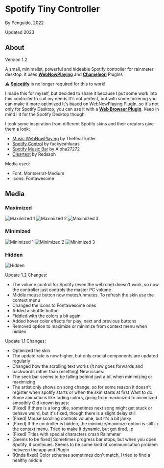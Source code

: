 # Spotify Tiny Controller
By Penguido, 2022

Updated 2023

## About
Version 1.2

A small, minimalist, powerful and hideable Spotify controller for rainmeter desktop. It uses [**WebNowPlaying**](https://wnp.keifufu.dev/) and [**Chameleon**](https://github.com/socks-the-fox/Chameleon/) PlugIns

⚠️ [**Spicetify**](https://github.com/khanhas/spicetify-cli) is no longer required for this to work!

I made this for myself, but decided to share it because I put some work into this controller to suit my needs
It's not perfect, but with some tinkering you can make it more optimized
It's based on WebNowPlaying PlugIn, so it's not only for Spotify Desktop, you can use it with a [**Web Browser PlugIn**](https://wnp.keifufu.dev/extension/getting-started). Keep in mind I it for the Spotify Desktop though.

I took some inspiration from different Spotify skins and their creators give them a look:
- [Music WebNowPlaying](https://www.deviantart.com/therealturtler/art/Music-WebNowPlaying-Skin-for-Spotify-YouTube-etc-770968009) by TheRealTurtler
- [Spotify Control](https://www.deviantart.com/fuckyeahlucas/art/Spotify-Control-WORKING-Rainmeter-Skin-v4-3-594025385) by fuckyeahlucas
- [Spotify Music Bar](https://www.deviantart.com/alpha27272/art/Rainmeter-Spotify-Music-Bar-882715768) by Alpha27272
- [Cleartext](https://www.deviantart.com/redsaph/art/Cleartext-for-Rainmeter-519796161) by Redsaph

Media used:
- Font: Montserrat-Medium
- Icons: Fontawesome

## Media
### Maximized
![Maximized 1](https://i.ibb.co/ZYh1nR7/STC1-2-Full-Size.png)
![Maximized 2](https://i.ibb.co/wdQGV7H/STC1-2-Full-Size-2.png)
![Maximized 3](https://i.ibb.co/WxDpGMK/STC1-2-Full-Size-3.png)

### Minimized
![Minimized 1](https://i.ibb.co/sj9xCKT/STC1-2-Minimized-1.png)
![Minimized 2](https://i.ibb.co/pQ9PksY/STC1-2-Minimized-2.png)
![Minimized 3](https://i.ibb.co/J2dBd1D/STC1-2-Minimized-3.png)

### Hidden
![Hidden](https://i.ibb.co/dDSkHj6/hidden.png)

 Update 1.2
 Changes:
- The volume control for Spotify (even the web one) doesn't work, so now the controller just controls the master PC volume
- Middle mouse button now mutes/unmutes. To refresh the skin use the context menu
- Changed the icons to Fontawesome ones
- Added a shuffle button
- Fiddled with the colors a bit again
- Added hover color effects for play, next and previous buttons
- Removed option to maximize or minimize from context menu when hidden

 Update 1.1
 Changes:
- Optimized the skin
- The update rate is now higher, but only crucial components are updated regularly
- Changed how the scrolling text works (it now goes forwards and backwards rather than resetting)
 New issues:
- The seek bar seems to be falling behind just a bit when minimizing or maximizing
- The artist only shows on song change, so for some reason it doesn't register when spotify starts or when the skin starts at first
 Want to do:
- Some animations like fading colors, going from maximized to minimized smoothly
 Old known issues:
- [Fixed] If there is a long title, sometimes next song might get stuck or behave weird, but it's fixed, though there is a slight delay still
- [Fixed] Mouse scrolling controls volume, but it's a bit janky
- [Fixed] If the controller is hidden, the minimize/maximize option is still in the context menu. Tried to make it dynamic, but got tired. ;p
- [Fixed] Titles with special characters crash Rainmeter
- [Seems to be fixed] Sometimes progress bar stops, but when you open Spotify, it continues. Seems to be some kind of communication problem between the app and PlugIn
- [Kinda fixed] Color schemes sometimes don't match, I tried to find a healthy middle
